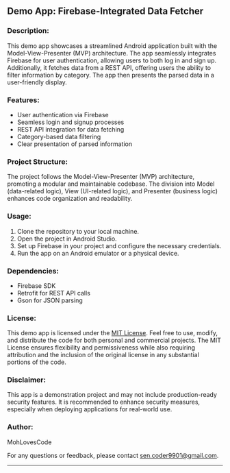 ## Demo App: Firebase-Integrated Data Fetcher

### Description:

This demo app showcases a streamlined Android application built with the Model-View-Presenter (MVP) architecture. The app seamlessly integrates Firebase for user authentication, allowing users to both log in and sign up. Additionally, it fetches data from a REST API, offering users the ability to filter information by category. The app then presents the parsed data in a user-friendly display.

### Features:

- User authentication via Firebase
- Seamless login and signup processes
- REST API integration for data fetching
- Category-based data filtering
- Clear presentation of parsed information

### Project Structure:

The project follows the Model-View-Presenter (MVP) architecture, promoting a modular and maintainable codebase. The division into Model (data-related logic), View (UI-related logic), and Presenter (business logic) enhances code organization and readability.

### Usage:

1. Clone the repository to your local machine.
2. Open the project in Android Studio.
3. Set up Firebase in your project and configure the necessary credentials.
4. Run the app on an Android emulator or a physical device.

### Dependencies:

- Firebase SDK
- Retrofit for REST API calls
- Gson for JSON parsing

### License:

This demo app is licensed under the [MIT License](https://opensource.org/licenses/MIT). Feel free to use, modify, and distribute the code for both personal and commercial projects. The MIT License ensures flexibility and permissiveness while also requiring attribution and the inclusion of the original license in any substantial portions of the code.

### Disclaimer:

This app is a demonstration project and may not include production-ready security features. It is recommended to enhance security measures, especially when deploying applications for real-world use.

### Author:

MohLovesCode

For any questions or feedback, please contact sen.coder9901@gmail.com.

---
